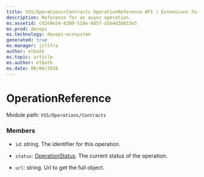```yaml
---
title: VSS/Operations/Contracts OperationReference API | Extensions for Azure DevOps Services
description: Reference for an async operation.
ms.assetid: cd2e9e54-8309-518e-6d57-a5b4d3b033e3
ms.prod: devops
ms.technology: devops-ecosystem
generated: true
ms.manager: jillfra
author: elbatk
ms.topic: article
ms.author: elbatk
ms.date: 08/04/2016
---
```


# OperationReference

Module path: `VSS/Operations/Contracts`


### Members

* `id`: string. The identifier for this operation.

* `status`: [OperationStatus](../../../VSS/Operations/Contracts/OperationStatus.md). The current status of the operation.

* `url`: string. Url to get the full object.

